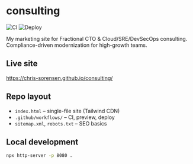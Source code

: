 # consulting

![CI](https://github.com/<you>/<repo>/actions/workflows/ci.yml/badge.svg)
![Deploy](https://github.com/<you>/<repo>/actions/workflows/deploy.yml/badge.svg)

My marketing site for Fractional CTO & Cloud/SRE/DevSecOps consulting. Compliance-driven modernization for high-growth teams.

## Live site
https://chris-sorensen.github.io/consulting/

## Repo layout
- `index.html` – single-file site (Tailwind CDN)
- `.github/workflows/` – CI, preview, deploy
- `sitemap.xml`, `robots.txt` – SEO basics

## Local development
```bash
npx http-server -p 8080 .
